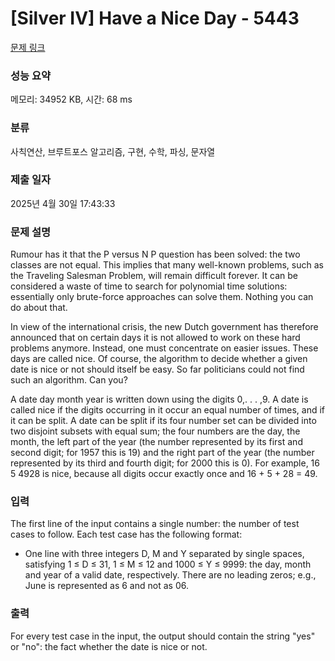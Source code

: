 # [Silver IV] Have a Nice Day - 5443 

[문제 링크](https://www.acmicpc.net/problem/5443) 

### 성능 요약

메모리: 34952 KB, 시간: 68 ms

### 분류

사칙연산, 브루트포스 알고리즘, 구현, 수학, 파싱, 문자열

### 제출 일자

2025년 4월 30일 17:43:33

### 문제 설명

<p>Rumour has it that the P versus N P question has been solved: the two classes are not equal. This implies that many well-known problems, such as the Traveling Salesman Problem, will remain difficult forever. It can be considered a waste of time to search for polynomial time solutions: essentially only brute-force approaches can solve them. Nothing you can do about that.</p>

<p>In view of the international crisis, the new Dutch government has therefore announced that on certain days it is not allowed to work on these hard problems anymore. Instead, one must concentrate on easier issues. These days are called nice. Of course, the algorithm to decide whether a given date is nice or not should itself be easy. So far politicians could not find such an algorithm. Can you?</p>

<p>A date day month year is written down using the digits 0,. . . ,9. A date is called nice if the digits occurring in it occur an equal number of times, and if it can be split. A date can be split if its four number set can be divided into two disjoint subsets with equal sum; the four numbers are the day, the month, the left part of the year (the number represented by its first and second digit; for 1957 this is 19) and the right part of the year (the number represented by its third and fourth digit; for 2000 this is 0). For example, 16 5 4928 is nice, because all digits occur exactly once and 16 + 5 + 28 = 49.</p>

### 입력 

 <p>The first line of the input contains a single number: the number of test cases to follow. Each test case has the following format:</p>

<ul>
	<li>One line with three integers D, M and Y separated by single spaces, satisfying 1 ≤ D ≤ 31, 1 ≤ M ≤ 12 and 1000 ≤ Y ≤ 9999: the day, month and year of a valid date, respectively. There are no leading zeros; e.g., June is represented as 6 and not as 06.</li>
</ul>

### 출력 

 <p>For every test case in the input, the output should contain the string "yes" or "no": the fact whether the date is nice or not.</p>

